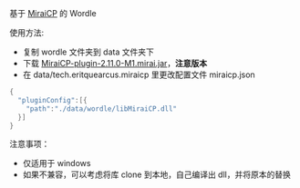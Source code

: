 基于 [MiraiCP](https://github.com/Nambers/MiraiCP) 的 Wordle

使用方法:
- 复制 wordle 文件夹到 data 文件夹下
- 下载 [MiraiCP-plugin-2.11.0-M1.mirai.jar](https://github.com/Nambers/MiraiCP/releases/)，**注意版本**
- 在 data/tech.eritquearcus.miraicp 里更改配置文件 miraicp.json

```cpp
{
  "pluginConfig":[{
    "path":"./data/wordle/libMiraiCP.dll"
  }]
}
```

注意事项：
- 仅适用于 windows
- 如果不兼容，可以考虑将库 clone 到本地，自己编译出 dll，并将原本的替换
